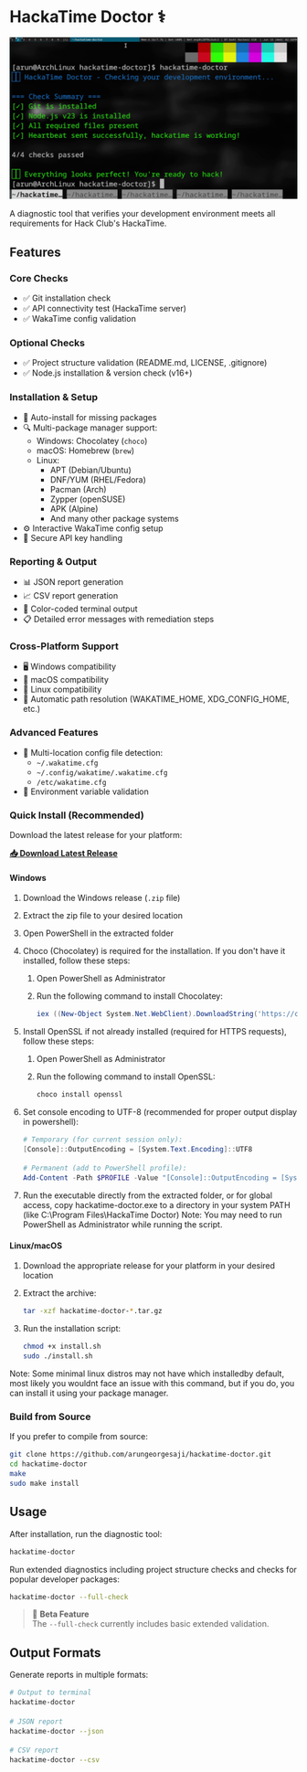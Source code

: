 # HackaTime Doctor ⚕️ 

![Terminal Screenshot](terminal-screenshot.png)

A diagnostic tool that verifies your development environment meets all requirements for Hack Club's HackaTime.

## Features

### Core Checks
- ✅ Git installation check
- ✅ API connectivity test (HackaTime server)
- ✅ WakaTime config validation

### Optional Checks
- ✅ Project structure validation (README.md, LICENSE, .gitignore)
- ✅ Node.js installation & version check (v16+)

### Installation & Setup
- 🔄 Auto-install for missing packages 
- 🔍 Multi-package manager support:
  - Windows: Chocolatey (`choco`)
  - macOS: Homebrew (`brew`)
  - Linux:
    - APT (Debian/Ubuntu)
    - DNF/YUM (RHEL/Fedora)
    - Pacman (Arch)
    - Zypper (openSUSE)
    - APK (Alpine)
    - And many other package systems
- ⚙️ Interactive WakaTime config setup
- 🔐 Secure API key handling

### Reporting & Output
- 📊 JSON report generation
- 📈 CSV report generation
- 🎨 Color-coded terminal output
- 📋 Detailed error messages with remediation steps

### Cross-Platform Support
- 🖥️ Windows compatibility
- 🍏 macOS compatibility
- 🐧 Linux compatibility
- 🔄 Automatic path resolution (WAKATIME_HOME, XDG_CONFIG_HOME, etc.)

### Advanced Features
- 📂 Multi-location config file detection:
  - `~/.wakatime.cfg`
  - `~/.config/wakatime/.wakatime.cfg`
  - `/etc/wakatime.cfg`
- 🚦 Environment variable validation

### Quick Install (Recommended)

Download the latest release for your platform:

**[📥 Download Latest Release](https://github.com/arungeorgesaji/hackatime-doctor/releases/latest)**

#### Windows
1. Download the Windows release (`.zip` file)
2. Extract the zip file to your desired location
3. Open PowerShell in the extracted folder
4. Choco (Chocolatey) is required for the installation. If you don't have it installed, follow these steps:

   1. Open PowerShell as Administrator
   2. Run the following command to install Chocolatey:

      ```powershell
      iex ((New-Object System.Net.WebClient).DownloadString('https://chocolatey.org/install.ps1'))
      ```

5. Install OpenSSL if not already installed (required for HTTPS requests), follow these steps:

    1. Open PowerShell as Administrator
    2. Run the following command to install OpenSSL:

       ```powershell
       choco install openssl
       ```
6. Set console encoding to UTF-8 (recommended for proper output display in powershell):

   ```powershell
   # Temporary (for current session only):
   [Console]::OutputEncoding = [System.Text.Encoding]::UTF8

   # Permanent (add to PowerShell profile):
   Add-Content -Path $PROFILE -Value "[Console]::OutputEncoding = [System.Text.Encoding]::UTF8"
   ```

6. Run the executable directly from the extracted folder, or for global access, copy hackatime-doctor.exe to a directory in your system PATH (like C:\Program Files\HackaTime Doctor) 
Note: You may need to run PowerShell as Administrator while running the script.

#### Linux/macOS
1. Download the appropriate release for your platform in your desired location
2. Extract the archive:

   ```bash
   tar -xzf hackatime-doctor-*.tar.gz
   ```
3. Run the installation script:

   ```bash
   chmod +x install.sh
   sudo ./install.sh
   ```

Note: Some minimal linux distros may not have which installedby default, most likely you wouldnt face an issue with this
command, but if you do, you can install it using your package manager.

### Build from Source

If you prefer to compile from source:

```bash
git clone https://github.com/arungeorgesaji/hackatime-doctor.git
cd hackatime-doctor
make
sudo make install
```

## Usage

After installation, run the diagnostic tool:

```bash
hackatime-doctor
```

Run extended diagnostics including project structure checks and checks for popular developer packages:

```bash
hackatime-doctor --full-check
```

> 🚧 **Beta Feature**  
> The `--full-check` currently includes basic extended validation.  

## Output Formats

Generate reports in multiple formats:

```bash
# Output to terminal 
hackatime-doctor

# JSON report
hackatime-doctor --json

# CSV report  
hackatime-doctor --csv
```
